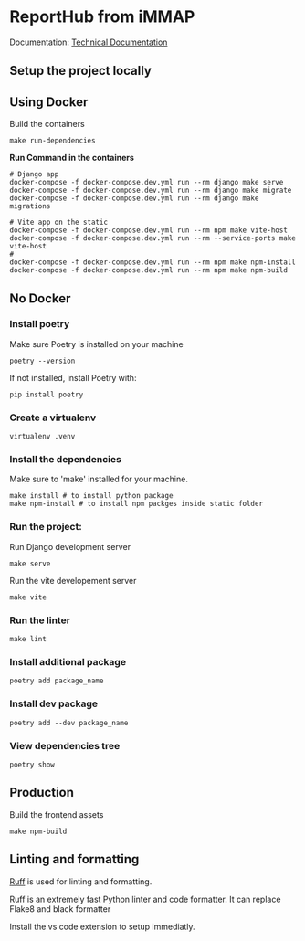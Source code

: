 # ReportHub from iMMAP


Documentation: [Technical Documentation](https://immap.github.io/rh/)


## Setup the project locally

## Using Docker
Build the containers
```shell
make run-dependencies
```

**Run Command in the containers**
```shell
# Django app
docker-compose -f docker-compose.dev.yml run --rm django make serve
docker-compose -f docker-compose.dev.yml run --rm django make migrate
docker-compose -f docker-compose.dev.yml run --rm django make migrations

# Vite app on the static
docker-compose -f docker-compose.dev.yml run --rm npm make vite-host
docker-compose -f docker-compose.dev.yml run --rm --service-ports make vite-host
#
docker-compose -f docker-compose.dev.yml run --rm npm make npm-install
docker-compose -f docker-compose.dev.yml run --rm npm make npm-build
```

## No Docker
### Install poetry
Make sure Poetry is installed on your machine
```shell
poetry --version
```

If not installed, install Poetry with:

```shell
pip install poetry
```

### Create a virtualenv 
```shell
virtualenv .venv
```

### Install the dependencies
Make sure to 'make' installed for your machine.

```shell
make install # to install python package
make npm-install # to install npm packges inside static folder
```

### Run the project:

Run Django development server
```shell
make serve
```
Run the vite developement server

```shell
make vite
```

### Run the linter
```shell
make lint
```

### Install additional package

```shell
poetry add package_name
```

### Install dev package

```shell
poetry add --dev package_name
```

### View dependencies tree

```shell
poetry show
```

## Production

Build the frontend assets

```shell
make npm-build
```

## Linting and formatting 
[Ruff](https://github.com/astral-sh/ruff) is used for linting and formatting.

Ruff is an extremely fast Python linter and code formatter.
It can replace Flake8 and black formatter

Install the vs code extension to setup immediatly.



